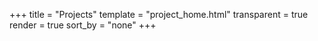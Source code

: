 +++
title = "Projects"
template = "project_home.html"
transparent = true
render = true
sort_by = "none"
+++
